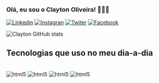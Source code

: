 
### Olá, eu sou o Clayton Oliveira! 👨🏾‍💻


[![Linkedin](https://img.shields.io/badge/LinkedIn-0077B5?style=for-the-badge&logo=linkedin&logoColor=white)](https://www.linkedin.com/in/clayton-oliveira-a8066921a/)
[![Instagran](https://img.shields.io/badge/Instagram-E4405F?style=for-the-badge&logo=instagram&logoColor=white)](https://www.instagram.com/clayton_oliveira___/)
[![Twiter](https://img.shields.io/badge/Twitter-1DA1F2?style=for-the-badge&logo=twitter&logoColor=white)](https://x.com/Clayton97956072)
[![Facebook](https://img.shields.io/badge/Facebook-1877F2?style=for-the-badge&logo=facebook&logoColor=white)]()


![Clayton GitHub stats](https://github-readme-stats.vercel.app/api?username=Clayton10-tech&show_icons=true&theme=dracula)

## Tecnologias que uso no meu dia-a-dia

<div style="display: inline_block"><br>
  <img align="center" alt="html5" src="https://img.shields.io/badge/HTML5-E34F26?style=for-the-badge&logo=html5&logoColor=white" />
  <img align="center" alt="html5" src="https://img.shields.io/badge/CSS3-1572B6?style=for-the-badge&logo=css3&logoColor=white" />
  <img align="center" alt="html5" src="https://img.shields.io/badge/JavaScript-323330?style=for-the-badge&logo=javascript&logoColor=F7DF1E" />
  <img align="center" alt="html5" src="https://img.shields.io/badge/Node.js-43853D?style=for-the-badge&logo=node.js&logoColor=white" />
</div>  
